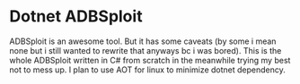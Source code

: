 # Dotnet ADBSploit
ADBSploit is an awesome tool. But it has some caveats (by some i mean none but i still wanted to rewrite that anyways bc i was bored). This is the whole ADBSploit written in C# from scratch in the meanwhile trying my best not to mess up. I plan to use AOT for linux to minimize dotnet dependency.

